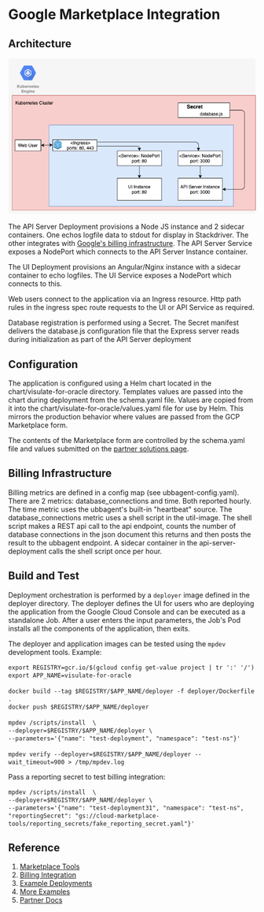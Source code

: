 # Google Marketplace Integration

## Architecture

![K8S Architecture](/docs/images/k8s.png)

The API Server Deployment provisions a Node JS instance and 2 sidecar containers.  One echos logfile data to stdout for display in Stackdriver. The other integrates with [Google's billing infrastructure](https://github.com/GoogleCloudPlatform/marketplace-k8s-app-tools/blob/64181befcb4d3a5417e84d4f59fea82b016988ab/docs/billing-integration.md). The API Server Service exposes a NodePort which connects to the API Server Instance container.

The UI Deployment provisions an Angular/Nginx instance with a sidecar container to echo logfiles. The UI Service exposes a NodePort which connects to this.

Web users connect to the application via an Ingress resource. Http path rules in the ingress spec route requests to the UI or API Service as required.

Database registration is performed using a Secret. The Secret manifest delivers the database.js configuration file that the Express server reads during initialization as part of the API Server deployment

## Configuration

The application is configured using a Helm chart located in the chart/visulate-for-oracle directory. Templates values are passed into the chart during deployment from the schema.yaml file. Values are copied from it into the chart/visulate-for-oracle/values.yaml file for use by Helm. This mirrors the production behavior where values are passed from the GCP Marketplace form.

The contents of the Marketplace form are controlled by the schema.yaml file and values submitted on the [partner solutions page](https://console.cloud.google.com/partner/solutions?project=visulate-llc-public).

## Billing Infrastructure

Billing metrics are defined in a config map (see ubbagent-config.yaml). There are 2 metrics: database_connections and time. Both reported hourly. The time metric uses the ubbagent's built-in "heartbeat" source. The database_connections metric uses a shell script in the util-image. The shell script makes a REST api call to the api endpoint, counts the number of database connections in the json document this returns and then posts the result to the ubbagent endpoint. A sidecar container in the api-server-deployment calls the shell script once per hour.

## Build and Test

Deployment orchestration is performed by a `deployer` image defined in the deployer directory. The deployer defines the UI for users who are deploying the application from the Google Cloud Console and can be executed as a standalone Job. After a user enters the input parameters, the Job's Pod installs all the components of the application, then exits.

The deployer and application images can be tested using the `mpdev` development tools.  Example:

```
export REGISTRY=gcr.io/$(gcloud config get-value project | tr ':' '/')
export APP_NAME=visulate-for-oracle

docker build --tag $REGISTRY/$APP_NAME/deployer -f deployer/Dockerfile .
docker push $REGISTRY/$APP_NAME/deployer

mpdev /scripts/install  \
--deployer=$REGISTRY/$APP_NAME/deployer \
--parameters='{"name": "test-deployment", "namespace": "test-ns"}'

mpdev verify --deployer=$REGISTRY/$APP_NAME/deployer --wait_timeout=900 > /tmp/mpdev.log
```

Pass a reporting secret to test billing integration:

```
mpdev /scripts/install  \
--deployer=$REGISTRY/$APP_NAME/deployer \
--parameters='{"name": "test-deployment31", "namespace": "test-ns", "reportingSecret": "gs://cloud-marketplace-tools/reporting_secrets/fake_reporting_secret.yaml"}'

```

## Reference
1. [Marketplace Tools](https://github.com/GoogleCloudPlatform/marketplace-k8s-app-tools)
2. [Billing Integration](https://github.com/GoogleCloudPlatform/marketplace-k8s-app-tools/blob/master/docs/billing-integration.md)
3. [Example Deployments](https://github.com/GoogleCloudPlatform/marketplace-k8s-app-example)
4. [More Examples](https://github.com/GoogleCloudPlatform/click-to-deploy/tree/master/k8s)
5. [Partner Docs](https://cloud.google.com/marketplace/docs/partners/kubernetes-solutions)
